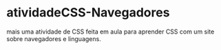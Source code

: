 # atividadeCSS-Navegadores
mais uma atividade de CSS feita em aula para aprender CSS com um site sobre navegadores e linguagens.
<br><br>
